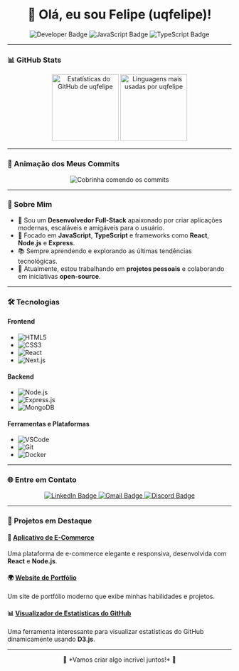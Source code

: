 <h1 align="center">👋 Olá, eu sou Felipe (uqfelipe)!</h1>

<p align="center">
  <img src="https://img.shields.io/badge/Developer-FullStack-blue?style=for-the-badge&logo=github" alt="Developer Badge" />
  <img src="https://img.shields.io/badge/-JavaScript-F7DF1E?style=for-the-badge&logo=javascript&logoColor=black" alt="JavaScript Badge" />
  <img src="https://img.shields.io/badge/-TypeScript-3178C6?style=for-the-badge&logo=typescript&logoColor=white" alt="TypeScript Badge" />
</p>

---

### 📊 GitHub Stats
<p align="center">
  <img src="https://github-readme-stats.vercel.app/api?username=uqfelipe&show_icons=true&theme=radical&hide=stars" alt="Estatísticas do GitHub de uqfelipe" height="150" />
  <img src="https://github-readme-stats.vercel.app/api/top-langs/?username=uqfelipe&layout=compact&theme=radical" alt="Linguagens mais usadas por uqfelipe" height="150" />
</p>

---

### 🐍 Animação dos Meus Commits
<p align="center">
  <img src="https://github.com/uqfelipe/uqfelipe/blob/output/github-contribution-grid-snake.svg" alt="Cobrinha comendo os commits" />
</p>

---

### 🚀 Sobre Mim
- 🌟 Sou um **Desenvolvedor Full-Stack** apaixonado por criar aplicações modernas, escaláveis e amigáveis para o usuário.
- 🎯 Focado em **JavaScript**, **TypeScript** e frameworks como **React**, **Node.js** e **Express**.
- 📚 Sempre aprendendo e explorando as últimas tendências tecnológicas.
- 💼 Atualmente, estou trabalhando em **projetos pessoais** e colaborando em iniciativas **open-source**.

---

### 🛠️ Tecnologias

#### Frontend
- ![HTML5](https://img.shields.io/badge/-HTML5-E34F26?style=for-the-badge&logo=html5&logoColor=white)
- ![CSS3](https://img.shields.io/badge/-CSS3-1572B6?style=for-the-badge&logo=css3&logoColor=white)
- ![React](https://img.shields.io/badge/-React-61DAFB?style=for-the-badge&logo=react&logoColor=black)
- ![Next.js](https://img.shields.io/badge/-Next.js-000?style=for-the-badge&logo=nextdotjs&logoColor=white)

#### Backend
- ![Node.js](https://img.shields.io/badge/-Node.js-339933?style=for-the-badge&logo=nodedotjs&logoColor=white)
- ![Express.js](https://img.shields.io/badge/-Express-000000?style=for-the-badge&logo=express&logoColor=white)
- ![MongoDB](https://img.shields.io/badge/-MongoDB-47A248?style=for-the-badge&logo=mongodb&logoColor=white)

#### Ferramentas e Plataformas
- ![VSCode](https://img.shields.io/badge/-VSCode-007ACC?style=for-the-badge&logo=visualstudiocode&logoColor=white)
- ![Git](https://img.shields.io/badge/-Git-F05032?style=for-the-badge&logo=git&logoColor=white)
- ![Docker](https://img.shields.io/badge/-Docker-2496ED?style=for-the-badge&logo=docker&logoColor=white)

---

### 🌐 Entre em Contato
<p align="center">
  <a href="https://www.linkedin.com/in/seu-perfil" target="_blank">
    <img src="https://img.shields.io/badge/-LinkedIn-0A66C2?style=for-the-badge&logo=linkedin&logoColor=white" alt="LinkedIn Badge" />
  </a>
  <a href="mailto:seuemail@gmail.com">
    <img src="https://img.shields.io/badge/-Gmail-D14836?style=for-the-badge&logo=gmail&logoColor=white" alt="Gmail Badge" />
  </a>
  <a href="https://discord.com/users/seu-discord" target="_blank">
    <img src="https://img.shields.io/badge/-Discord-5865F2?style=for-the-badge&logo=discord&logoColor=white" alt="Discord Badge" />
  </a>
</p>

---

### 🌟 Projetos em Destaque
#### 🛒 [Aplicativo de E-Commerce](https://github.com/uqfelipe/e-commerce-app)
Uma plataforma de e-commerce elegante e responsiva, desenvolvida com **React** e **Node.js**.

#### 🌍 [Website de Portfólio](https://uqfelipe.dev)
Um site de portfólio moderno que exibe minhas habilidades e projetos.

#### 📊 [Visualizador de Estatísticas do GitHub](https://github.com/uqfelipe/github-stats)
Uma ferramenta interessante para visualizar estatísticas do GitHub dinamicamente usando **D3.js**.

---

<p align="center">
  🚀 *Vamos criar algo incrível juntos!* 🚀
</p>
